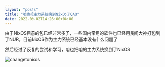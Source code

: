 ```yaml
---
layout: "posts"
title: "咱也把主力系统换到NixOS了QAQ"
date: 2022-09-02T14:26:00+08:00
---
```


由于NixOS目前的包已经非常多了，一些国内常用的软件也已经用民间大神打包到了NUR，目前NixOS作为主力系统已经基本没有什么问题了

然后经过了反复的尝试和学习，咱也把咱的主力系统换到了NixOS

![changetonixos](/img/diary/changetonixos.png)
